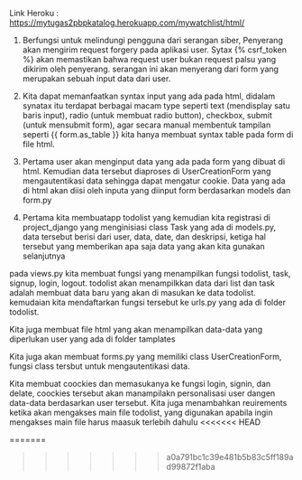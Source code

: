 Link Heroku : https://mytugas2pbpkatalog.herokuapp.com/mywatchlist/html/

1. Berfungsi untuk melindungi pengguna dari serangan siber, Penyerang akan mengirim request forgery pada aplikasi user. Sytax {% csrf_token %} akan memastikan bahwa request user bukan request palsu yang dikirim oleh penyerang. serangan ini akan menyerang dari form yang merupakan sebuah input data dari user.

2. Kita dapat memanfaatkan syntax input yang ada pada html, didalam synatax itu terdapat berbagai macam type seperti text (mendisplay satu baris input), radio (untuk membuat radio button), checkbox, submit (untuk mensubmit form), agar secara manual membentuk tampilan seperti {{ form.as_table }} kita hanya membuat syntax table pada form di file html.

3. Pertama user akan menginput data yang ada pada form yang dibuat di html. Kemudian data tersebut diaproses di UserCreationForm yang mengautentikasi data sehingga dapat mengatur cookie. Data yang ada di html akan diisi oleh inputa yang diinput form berdasarkan models dan form.py

4. Pertama kita membuatapp todolist yang kemudian kita registrasi di project_django yang menginisiasi class Task yang ada di models.py, data tersebut berisi dari user, data, date, dan deskripsi, ketiga hal tersebut yang memberikan apa saja data yang akan kita gunakan selanjutnya

pada views.py kita membuat fungsi yang menampilkan fungsi todolist, task, signup, login, logout. todolist akan menampilkkan data dari list dan task adalah membuat data baru yang akan di masukan ke data todolist. kemudaian kita mendaftarkan fungsi tersebut ke urls.py yang ada di folder todolist.

Kita juga membuat file html yang akan menampilkan data-data yang diperlukan user yang ada di folder tamplates

Kita juga akan membuat forms.py yang memiliki class UserCreationForm, fungsi class tersbut untuk mengautentikasi data.

Kita membuat coockies dan memasukanya ke fungsi login, signin, dan delate, coockies tersebut akan manampilakn personalisasi user dangen data-data berdasarkan user tersebut. Kita juga menambahkan reuirements ketika akan mengakses main file todolist, yang digunakan apabila ingin mengakses main file harus maasuk terlebih dahulu
<<<<<<< HEAD

=======
>>>>>>> a0a791bc1c39e481b5b83c5ff189ad99872f1aba
